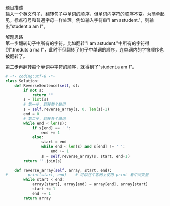 
题目描述  
输入一个英文句子，翻转句子中单词的顺序，但单词内字符的顺序不变。为简单起见，标点符号和普通字母一样处理。例如输入字符串"I am astudent."，则输出"student.a am I"。  

解题思路  
第一步翻转句子中所有的字符。比如翻转"I am astudent."中所有的字符得到".tneduts a ma I"，此时不但翻转了句子中单词的顺序，连单词内的字符顺序也被翻转了。  

第二步再翻转每个单词中字符的顺序，就得到了"student.a am I"。


```python 
# -*- coding:utf-8 -*-
class Solution:
    def ReverseSentence(self, s):
        if not s:
            return "" 
        s = list(s) 
        # 第一步，翻转整个数组 
        s = self.reverse_array(s, 0, len(s)-1) 
        end = 0 
        # 第二步，翻转各个单词  
        while end < len(s):
            if s[end] == ' ':
                end += 1 
            else:
                start = end 
                while end < len(s) and s[end] != ' ':
                    end += 1 
                s = self.reverse_array(s, start, end-1) 
        return ''.join(s) 
    
    def reverse_array(self, array, start, end):
#         print(start, end)    # 可以在牛客网上使用 print 看中间变量 
        while start < end:
            array[start], array[end] = array[end], array[start] 
            start += 1 
            end -= 1 
        return array 
```
